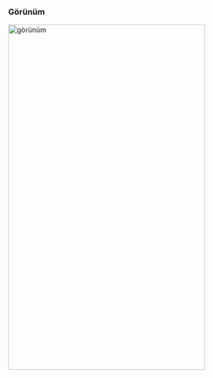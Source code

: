 <h3>Görünüm</h3>
<img src = "https://github.com/dilarabukerr/Learning_Swift/blob/main/hesapMak/Ekran%20Resmi%202024-02-05%2021.18.06.png" alt="görünüm" width="400" height="700">
